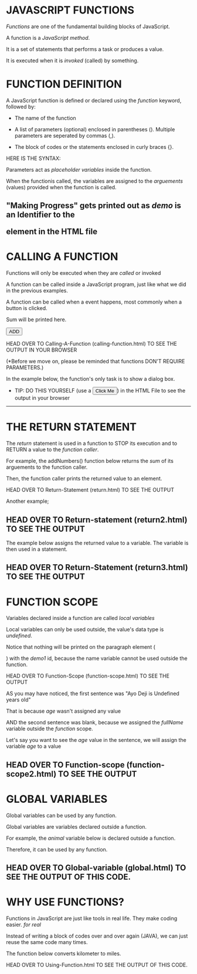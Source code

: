 # JAVASCRIPT FUNCTIONS
*Functions* are one of the fundamental building blocks of JavaScript.

A function is a *JavaScript method*.

It is a set of statements that performs a task or produces a value.

It is executed when it is *invoked* (called) by something.

# FUNCTION DEFINITION
A JavaScript function is defined or declared using the *function* keyword, followed by:

* The name of the function

* A list of parameters (optional) enclosed in parentheses (). Multiple parameters are seperated by commas (,).

* The block of codes or the statements enclosed in curly braces {}.

HERE IS THE SYNTAX:

<script>
    function functionName (parameter1, parameter2, parameter3){
        //codes or statements to be executed
    }
</script>

Parameters act as *placeholder variables* inside the function.

When the functionis called, the variables are assigned to the *arguements* (values) provided when the function is called.

<script>
    /* defining function */
    function writeText (str) {
        document.getElementById("demo").innerHTML = str;
    }

    writeText = "Making Progress!";
</script>

"Making Progress" gets printed out as *demo* is an Identifier to the <p> element in the HTML file
---------------------------------------------------------------------


# CALLING A FUNCTION
Functions will only be executed  when they are *called* or invoked

A function can be called inside a JavaScript program, just like what we did in the previous examples.

A function can be called when a event happens, most commonly when a button is clicked.
<!DOCTYPE html>
<html>
    <head>
        <title>CALLING A FUNCTION </title>
    </head>
    <body>
       <p id="demo">Sum will be printed here.</p>
       <button type=button onclick= "addNumbers(2, 5)"> ADD </button>
    </body>
</html>

<script>
    function addNumbers(num1, num2){
        var sum = num1 + num2;
        document.getElementById("demo").innerHTML = sum; //prints out 7
}
</script>

HEAD OVER TO Calling-A-Function (calling-function.html) TO SEE THE OUTPUT IN YOUR BROWSER

(*Before we move on, please be reminded that functions DON'T REQUIRE PARAMETERS.)

In the example below, the function's only task is to show a dialog box.

<script>
    function showDialog(){
        alert("Making Progress");
    }
</script>

* TIP: DO THIS YOURSELF (use a <button onclick="showDialog()">Click Me </button>)
in the HTML File to see the output in your browser
---------------------------------------------------------------------


# THE RETURN STATEMENT
The *return* statement is used in a function to STOP its execution and to RETURN a value to the *function caller*.

For example, the addNumbers() function below returns the *sum* of its arguements to the function caller.

Then, the function caller prints the returned value to an element.

<script>
    function addNumbers(num1, num2){
        var sum = num1 + num2;
        return sum;


        /* the function caller */
        document.getElementById("demo").innerHTML = 
        addNumbers(2, 5);
    }
</script>

HEAD OVER TO Return-Statement (return.html) TO SEE THE OUTPUT

Another example;

<script>
    function addNumbers(num1, num2){
        var sum = num1 + num2;
        return sum;
    }
         
         /* function caller */
    document.write(addNumbers(2, 5));
</script>

HEAD OVER TO Return-statement (return2.html) TO SEE THE OUTPUT
---------------------------------------------------------------------


The example below assigns the returned value to a variable. The variable is then used in a statement.

<script>
    function getFullName(firstName, lastName){
        return firstName + " " + lastName;
    }

    var fullName = getFullName("Adii", "Aot");
    document.write(fullName);
</script>

HEAD OVER TO Return-Statement (return3.html) TO SEE THE OUTPUT
---------------------------------------------------------------------

# FUNCTION SCOPE
Variables declared inside a function are called *local variables*

Local variables can only be used outside, the value's data type is *undefined*.

Notice that nothing will be printed on the paragraph element (<p>) with the *demo1* id, because the name variable cannot be used outside the function.

<script>
    function getAge(age){
        var fullName = "Ayo Deji";

        //the fullName variable can be used here
        document.getElementById("demo").innerHTML = 
        fullName + " is " + age + " years old "
    }

    //the fullName variable cannot be used here
    document.getElementById("demo1").innerHTML = fullName;
</script>

HEAD OVER TO Function-Scope (function-scope.html) TO SEE THE OUTPUT

AS you may have noticed, the first sentence was "Ayo Deji is Undefined years old" 

That is because *age* wasn't assigned any value

AND the second sentence was blank, because we assigned the *fullName* variable outside the *function* scope.


Let's say you want to see the *age* value in the sentence, we will assign the variable *age* to a value

<script>
    function getAge(age) {
        var fullName = "Ayo Deji";
        var age = 17;

        document.getElementById("demo").innerHTML = 
        fullName + " is " + age + " years old ".
    }

    //the fullName and age variables cannot be used here
    document.getElementById("demo1").innerHTML = 
    fullName + " is " + age + " years old ".;
</script>

HEAD OVER TO Function-scope (function-scope2.html) TO SEE THE OUTPUT
---------------------------------------------------------------------


# GLOBAL VARIABLES
Global variables can be used by any function.

Global variables are variables declared outside a function.

For example, the *animal* variable below is declared outside a function.

Therefore, it can be used by any function.

<script>
    var animal = "lion";

    function myFunc() {
        document.getElementById("demo").innerHTML = "My favorite animal is " + animal;
    }
</script>

HEAD OVER TO Global-variable (global.html) TO SEE THE OUTPUT OF THIS CODE.
---------------------------------------------------------------------


# WHY USE FUNCTIONS?

Functions in JavaScript are just like tools in real life. They make coding easier. *for real*

Instead of writing a block of codes over and over again (JAVA), we can just reuse the same code many times.

The function below converts kilometer to miles.

<script>
    function toMiles(kilometer){
        var miles = kilometer * 0.62137;
        return kilometer + " kilometer/s " + "equals " + miles + " miles.";
    }

    //we can use the function toMiles as many times we want in our code
    alert(toMiles(3));
    document.getElementById("demo").innerHTML = toMiles(10);
</script>

HEAD OVER TO Using-Function.html TO SEE THE OUTPUT OF THIS CODE.